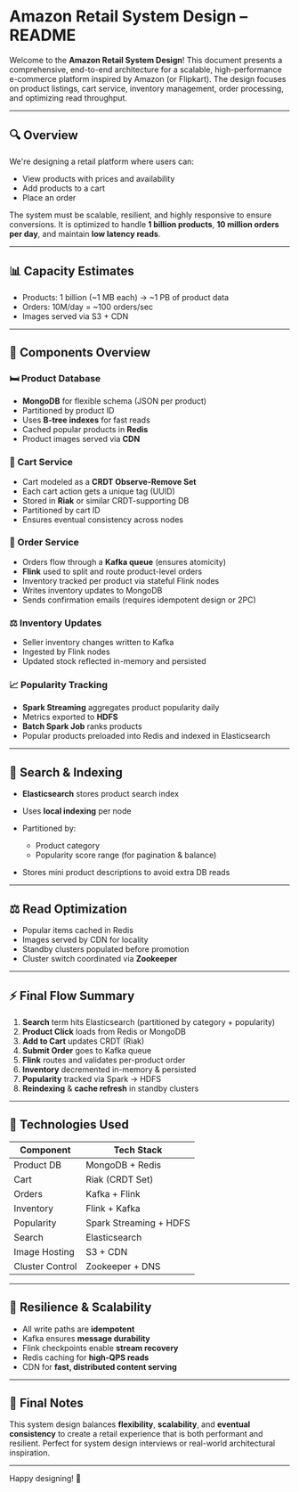 # Amazon Retail System Design – README

Welcome to the **Amazon Retail System Design**! This document presents a comprehensive, end-to-end architecture for a scalable, high-performance e-commerce platform inspired by Amazon (or Flipkart). The design focuses on product listings, cart service, inventory management, order processing, and optimizing read throughput.

---

## 🔍 Overview

We're designing a retail platform where users can:

* View products with prices and availability
* Add products to a cart
* Place an order

The system must be scalable, resilient, and highly responsive to ensure conversions. It is optimized to handle **1 billion products**, **10 million orders per day**, and maintain **low latency reads**.

---

## 📊 Capacity Estimates

* Products: 1 billion (\~1 MB each) → \~1 PB of product data
* Orders: 10M/day = \~100 orders/sec
* Images served via S3 + CDN

---

## 📘 Components Overview

### 🛏️ Product Database

* **MongoDB** for flexible schema (JSON per product)
* Partitioned by product ID
* Uses **B-tree indexes** for fast reads
* Cached popular products in **Redis**
* Product images served via **CDN**

### 🛒 Cart Service

* Cart modeled as a **CRDT Observe-Remove Set**
* Each cart action gets a unique tag (UUID)
* Stored in **Riak** or similar CRDT-supporting DB
* Partitioned by cart ID
* Ensures eventual consistency across nodes

### 📝 Order Service

* Orders flow through a **Kafka queue** (ensures atomicity)
* **Flink** used to split and route product-level orders
* Inventory tracked per product via stateful Flink nodes
* Writes inventory updates to MongoDB
* Sends confirmation emails (requires idempotent design or 2PC)

### ⚖️ Inventory Updates

* Seller inventory changes written to Kafka
* Ingested by Flink nodes
* Updated stock reflected in-memory and persisted

### 📈 Popularity Tracking

* **Spark Streaming** aggregates product popularity daily
* Metrics exported to **HDFS**
* **Batch Spark Job** ranks products
* Popular products preloaded into Redis and indexed in Elasticsearch

---

## 🧰 Search & Indexing

* **Elasticsearch** stores product search index
* Uses **local indexing** per node
* Partitioned by:

  * Product category
  * Popularity score range (for pagination & balance)
* Stores mini product descriptions to avoid extra DB reads

---

## ⚖️ Read Optimization

* Popular items cached in Redis
* Images served by CDN for locality
* Standby clusters populated before promotion
* Cluster switch coordinated via **Zookeeper**

---

## ⚡ Final Flow Summary

1. **Search** term hits Elasticsearch (partitioned by category + popularity)
2. **Product Click** loads from Redis or MongoDB
3. **Add to Cart** updates CRDT (Riak)
4. **Submit Order** goes to Kafka queue
5. **Flink** routes and validates per-product order
6. **Inventory** decremented in-memory & persisted
7. **Popularity** tracked via Spark -> HDFS
8. **Reindexing** & **cache refresh** in standby clusters

---

## 🚀 Technologies Used

| Component       | Tech Stack             |
| --------------- | ---------------------- |
| Product DB      | MongoDB + Redis        |
| Cart            | Riak (CRDT Set)        |
| Orders          | Kafka + Flink          |
| Inventory       | Flink + Kafka          |
| Popularity      | Spark Streaming + HDFS |
| Search          | Elasticsearch          |
| Image Hosting   | S3 + CDN               |
| Cluster Control | Zookeeper + DNS        |

---

## 💪 Resilience & Scalability

* All write paths are **idempotent**
* Kafka ensures **message durability**
* Flink checkpoints enable **stream recovery**
* Redis caching for **high-QPS reads**
* CDN for **fast, distributed content serving**

---

## 🚀 Final Notes

This system design balances **flexibility**, **scalability**, and **eventual consistency** to create a retail experience that is both performant and resilient. Perfect for system design interviews or real-world architectural inspiration.

---

Happy designing! 🚀
